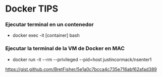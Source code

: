 # Docker TIPS #


### Ejecutar terminal en un contenedor ###
- docker exec -it [container] bash

### Ejecutar la terminal de la VM de Docker en MAC ###

- docker run -it --rm --privileged --pid=host justincormack/nsenter1 

https://gist.github.com/BretFisher/5e1a0c7bcca4c735e716abf62afad389
